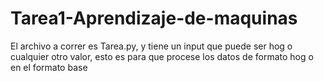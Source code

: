 # Tarea1-Aprendizaje-de-maquinas

El archivo a correr es Tarea.py, y tiene un input que puede ser hog o cualquier otro valor, esto es para que procese los datos de formato hog o en el formato base